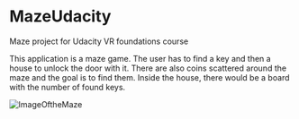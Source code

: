 # MazeUdacity
Maze project for Udacity VR foundations course

This application is a maze game. The user has to find a key and then a house to unlock the door with it. There are also coins scattered around the maze and the goal is to find them. Inside the house, there would be a board with the number of found keys.

![ImageOftheMaze](https://thetestlynx.files.wordpress.com/2020/04/image-3.png)
